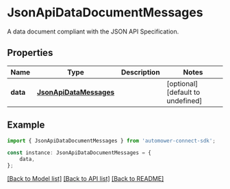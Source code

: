 # JsonApiDataDocumentMessages

A data document compliant with the JSON API Specification.

## Properties

Name | Type | Description | Notes
------------ | ------------- | ------------- | -------------
**data** | [**JsonApiDataMessages**](JsonApiDataMessages.md) |  | [optional] [default to undefined]

## Example

```typescript
import { JsonApiDataDocumentMessages } from 'automower-connect-sdk';

const instance: JsonApiDataDocumentMessages = {
    data,
};
```

[[Back to Model list]](../README.md#documentation-for-models) [[Back to API list]](../README.md#documentation-for-api-endpoints) [[Back to README]](../README.md)
